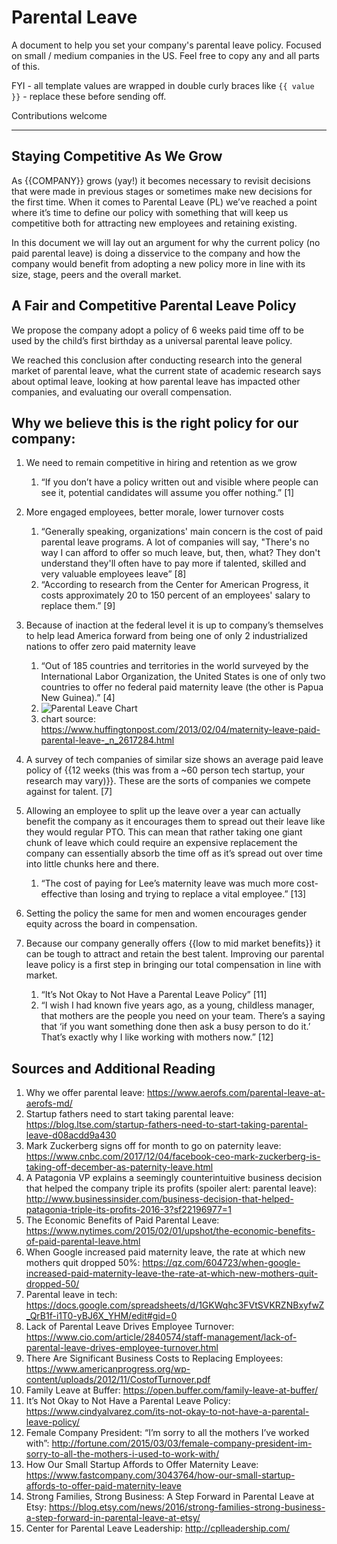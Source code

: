 # Parental Leave
A document to help you set your company's parental leave policy. Focused on small / medium companies in the US. Feel free to copy any and all parts of this.

FYI - all template values are wrapped in double curly braces like `{{ value }}` - replace these before sending off.

Contributions welcome

--------------------------------------------------------

## Staying Competitive As We Grow
As {{COMPANY}} grows (yay!) it becomes necessary to revisit decisions that were made in previous stages or sometimes make new decisions for the first time. When it comes to Parental Leave (PL) we’ve reached a point where it’s time to define our policy with something that will keep us competitive both for attracting new employees and retaining existing.

In this document we will lay out an argument for why the current policy (no paid parental leave) is doing a disservice to the company and how the company would benefit from adopting a new policy more in line with its size, stage, peers and the overall market.

## A Fair and Competitive Parental Leave Policy
We propose the company adopt a policy of 6 weeks paid time off to be used by the child’s first birthday as a universal parental leave policy.

We reached this conclusion after conducting research into the general market of parental leave, what the current state of academic research says about optimal leave, looking at how parental leave has impacted other companies, and evaluating our overall compensation.

## Why we believe this is the right policy for our company:
1. We need to remain competitive in hiring and retention as we grow
    1. “If you don’t have a policy written out and visible where people can see it, potential candidates will assume you offer nothing.” [1]

1. More engaged employees, better morale, lower turnover costs
    1. “Generally speaking, organizations' main concern is the cost of paid parental leave programs. A lot of companies will say, "There's no way I can afford to offer so much leave, but, then, what? They don't understand they'll often have to pay more if talented, skilled and very valuable employees leave” [8]
    1. “According to research from the Center for American Progress, it costs approximately 20 to 150 percent of an employees' salary to replace them.” [9]
    
1. Because of inaction at the federal level it is up to company’s themselves to help lead America forward from being one of only 2 industrialized nations to offer zero paid maternity leave
    1. “Out of 185 countries and territories in the world surveyed by the International Labor Organization, the United States is one of only two countries to offer no federal paid maternity leave (the other is Papua New Guinea).” [4]
    1. ![Parental Leave Chart](https://big.assets.huffingtonpost.com/0204pregnancyleave_final.png "Parental Leave Around the World")
    1. chart source: https://www.huffingtonpost.com/2013/02/04/maternity-leave-paid-parental-leave-_n_2617284.html

1. A survey of tech companies of similar size shows an average paid leave policy of {{12 weeks (this was from a ~60 person tech startup, your research may vary)}}. These are the sorts of companies we compete against for talent. [7]

1. Allowing an employee to split up the leave over a year can actually benefit the company as it encourages them to spread out their leave like they would regular PTO. This can mean that rather taking one giant chunk of leave which could require an expensive replacement the company can essentially absorb the time off as it’s spread out over time into little chunks here and there.
    1. “The cost of paying for Lee’s maternity leave was much more cost-effective than losing and trying to replace a vital employee.” [13]

1. Setting the policy the same for men and women encourages gender equity across the board in compensation.

1. Because our company generally offers {{low to mid market benefits}} it can be tough to attract and retain the best talent. Improving our parental leave policy is a first step in bringing our total compensation in line with market.
    1. “It’s Not Okay to Not Have a Parental Leave Policy” [11]
    1. “I wish I had known five years ago, as a young, childless manager, that mothers are the people you need on your team. There’s a saying that ‘if you want something done then ask a busy person to do it.’ That’s exactly why I like working with mothers now.” [12]

## Sources and Additional Reading
1. Why we offer parental leave: https://www.aerofs.com/parental-leave-at-aerofs-md/
1. Startup fathers need to start taking parental leave: https://blog.ltse.com/startup-fathers-need-to-start-taking-parental-leave-d08acdd9a430
1. Mark Zuckerberg signs off for month to go on paternity leave: https://www.cnbc.com/2017/12/04/facebook-ceo-mark-zuckerberg-is-taking-off-december-as-paternity-leave.html
1. A Patagonia VP explains a seemingly counterintuitive business decision that helped the company triple its profits (spoiler alert: parental leave): http://www.businessinsider.com/business-decision-that-helped-patagonia-triple-its-profits-2016-3?sf22196977=1
1. The Economic Benefits of Paid Parental Leave: https://www.nytimes.com/2015/02/01/upshot/the-economic-benefits-of-paid-parental-leave.html
1. When Google increased paid maternity leave, the rate at which new mothers quit dropped 50%: https://qz.com/604723/when-google-increased-paid-maternity-leave-the-rate-at-which-new-mothers-quit-dropped-50/
1. Parental leave in tech: https://docs.google.com/spreadsheets/d/1GKWqhc3FVtSVKRZNBxyfwZ_QrB1f-i1T0-yBJ6X_YHM/edit#gid=0
1. Lack of Parental Leave Drives Employee Turnover: https://www.cio.com/article/2840574/staff-management/lack-of-parental-leave-drives-employee-turnover.html
1. There Are Significant Business Costs to Replacing Employees: https://www.americanprogress.org/wp-content/uploads/2012/11/CostofTurnover.pdf
1. Family Leave at Buffer: https://open.buffer.com/family-leave-at-buffer/
1. It’s Not Okay to Not Have a Parental Leave Policy: https://www.cindyalvarez.com/its-not-okay-to-not-have-a-parental-leave-policy/
1. Female Company President: “I’m sorry to all the mothers I’ve worked with”: http://fortune.com/2015/03/03/female-company-president-im-sorry-to-all-the-mothers-i-used-to-work-with/
1. How Our Small Startup Affords to Offer Maternity Leave: https://www.fastcompany.com/3043764/how-our-small-startup-affords-to-offer-paid-maternity-leave
1. Strong Families, Strong Business: A Step Forward in Parental Leave at Etsy: https://blog.etsy.com/news/2016/strong-families-strong-business-a-step-forward-in-parental-leave-at-etsy/
1. Center for Parental Leave Leadership: http://cplleadership.com/


